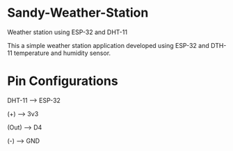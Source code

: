 # Sandy-Weather-Station
Weather station using ESP-32 and DHT-11

This a simple weather station application developed using ESP-32 and DTH-11 temperature and humidity sensor. 

# Pin Configurations

 DHT-11 --> ESP-32

 (+)   --> 3v3
 
 (Out) --> D4
 
 (-)  --> GND
